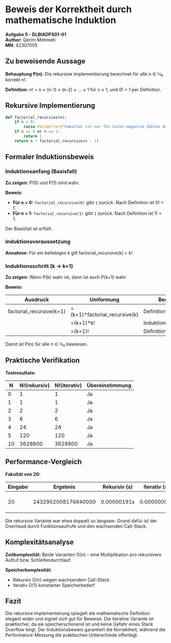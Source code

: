 # Beweis der Korrektheit durch mathematische Induktion

**Aufgabe 5 - DLBIADPS01-01**  
**Author:** Qerim Mehmeti  
**MN:** 42307005

## Zu beweisende Aussage

**Behauptung P(n):** Die rekursive Implementierung berechnet für alle n ∈ ℕ₀ korrekt n!.

**Definition:** n! = n × (n-1) × (n-2) × ... × 1 für n ≥ 1, und 0! = 1 per Definition.

## Rekursive Implementierung

```python
def factorial_recursive(n):
    if n < 0:
        raise ValueError("Fakultät ist nur für nicht-negative Zahlen definiert")
    if n == 0 or n == 1:
        return 1
    return n * factorial_recursive(n - 1)
```

## Formaler Induktionsbeweis

### Induktionsanfang (Basisfall)

**Zu zeigen:** P(0) und P(1) sind wahr.

**Beweis:**
- **Für n = 0:** `factorial_recursive(0)` gibt `1` zurück. Nach Definition ist 0! = 1.
- **Für n = 1:** `factorial_recursive(1)` gibt `1` zurück. Nach Definition ist 1! = 1.

Der Basisfall ist erfüllt.

### Induktionsvoraussetzung

**Annahme:** Für ein beliebiges k gilt factorial_recursive(k) = k!.

### Induktionsschritt (k → k+1)

**Zu zeigen:** Wenn P(k) wahr ist, dann ist auch P(k+1) wahr.

**Beweis:**

| Ausdruck | Umformung | Begründung |
|----------|-----------|------------|
| factorial_recursive(k+1) | =(k+1)*factorial_recursive(k) | Definition der Funktion |
| | =(k+1)*k! | Induktionsvoraussetzung |
| | =(k+1)! | Definition der Fakultät |

Damit ist P(n) für alle n ∈ ℕ₀ bewiesen.

## Praktische Verifikation

**Testresultate:**

| N | N!(rekursiv) | N!(iterativ) | Übereinstimmung |
|---|--------------|--------------|-----------------|
| 0 | 1 | 1 | Ja |
| 1 | 1 | 1 | Ja |
| 2 | 2 | 2 | Ja |
| 3 | 6 | 6 | Ja |
| 4 | 24 | 24 | Ja |
| 5 | 120 | 120 | Ja |
| 10 | 3628800 | 3628800 | Ja |

## Performance-Vergleich

**Fakultät von 20:**

| Eingabe | Ergebnis | Rekursiv (s) | Iterativ (s) | Faktor |
|---------|----------|--------------|--------------|---------|
| 20 | 2432902008176640000 | 0.00000191s | 0.00000095s | 2.00x langsamer (rekursiv) |

Die rekursive Variante war etwa doppelt so langsam. Grund dafür ist der Overhead durch Funktionsaufrufe und den wachsenden Call-Stack.

## Komplexitätsanalyse

**Zeitkomplexität:** Beide Varianten O(n) – eine Multiplikation pro rekursivem Aufruf bzw. Schleifendurchlauf.

**Speicherkomplexität:** 
- Rekursiv O(n) wegen wachsendem Call-Stack
- Iterativ O(1) konstanter Speicherbedarf

## Fazit

Die rekursive Implementierung spiegelt die mathematische Definition elegant wider und eignet sich gut für Beweise. Die iterative Variante ist praktischer, da sie speicherschonend ist und keine Gefahr eines Stack Overflow birgt. Der Induktionsbeweis garantiert die Korrektheit, während die Performance-Messung die praktischen Unterschiede offenlegt.